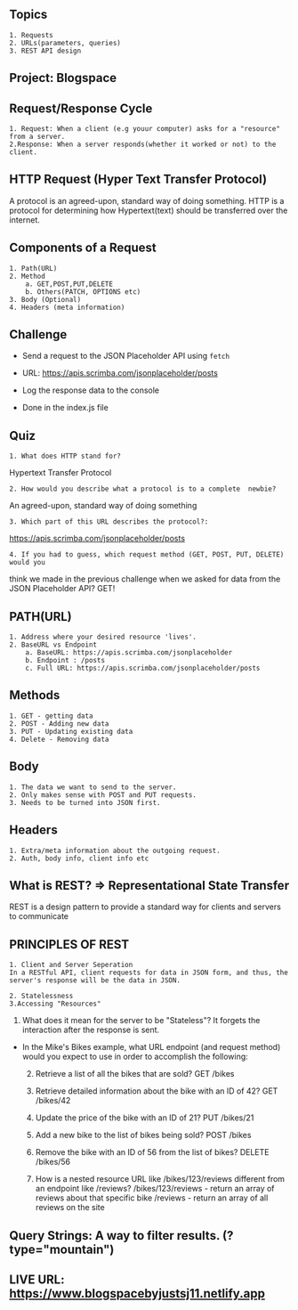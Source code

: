 ## Topics
    1. Requests
    2. URLs(parameters, queries)
    3. REST API design

## Project: Blogspace

## Request/Response Cycle
    1. Request: When a client (e.g youur computer) asks for a "resource" from a server.
    2.Response: When a server responds(whether it worked or not) to the client.
## HTTP Request (Hyper Text Transfer Protocol)
A protocol is an agreed-upon, standard way of doing something.
HTTP is a protocol for determining how Hypertext(text) should be transferred over the internet.

## Components of a Request
    1. Path(URL)
    2. Method
        a. GET,POST,PUT,DELETE
        b. Others(PATCH, OPTIONS etc)
    3. Body (Optional)
    4. Headers (meta information)

## Challenge
 * Send a request to the JSON Placeholder API using `fetch`
 * URL: https://apis.scrimba.com/jsonplaceholder/posts
 * Log the response data to the console

 * Done in the index.js file

## Quiz
    1. What does HTTP stand for?
Hypertext Transfer Protocol
    
    2. How would you describe what a protocol is to a complete  newbie?
An agreed-upon, standard way of doing something
    
    3. Which part of this URL describes the protocol?: 
https://apis.scrimba.com/jsonplaceholder/posts
    
    4. If you had to guess, which request method (GET, POST, PUT, DELETE) would you
think we made in the previous challenge when we asked for data from the 
JSON Placeholder API?
GET!


## PATH(URL)
    1. Address where your desired resource 'lives'.
    2. BaseURL vs Endpoint
        a. BaseURL: https://apis.scrimba.com/jsonplaceholder
        b. Endpoint : /posts
        c. Full URL: https://apis.scrimba.com/jsonplaceholder/posts

## Methods
    1. GET - getting data
    2. POST - Adding new data
    3. PUT - Updating existing data
    4. Delete - Removing data

## Body
    1. The data we want to send to the server.
    2. Only makes sense with POST and PUT requests.
    3. Needs to be turned into JSON first.

## Headers
    1. Extra/meta information about the outgoing request.
    2. Auth, body info, client info etc


## What is REST? => Representational State Transfer
 REST is a design pattern to provide a standard way for clients and servers to communicate

## PRINCIPLES OF REST
    1. Client and Server Seperation
    In a RESTful API, client requests for data in JSON form, and thus, the server's response will be the data in JSON.

    2. Statelessness
    3.Accessing "Resources"

1. What does it mean for the server to be "Stateless"?
It forgets the interaction after the response is sent.

* In the Mike's Bikes example, what URL endpoint (and request method)
  would you expect to use in order to accomplish the following:
  
    2. Retrieve a list of all the bikes that are sold?
       GET /bikes

    3. Retrieve detailed information about the bike with an ID of 42?
       GET /bikes/42
    
    4. Update the price of the bike with an ID of 21?
       PUT /bikes/21
    
    5. Add a new bike to the list of bikes being sold?
       POST /bikes
    
    6. Remove the bike with an ID of 56 from the list of bikes?
       DELETE /bikes/56
    7. How is a nested resource URL like /bikes/123/reviews
       different from an endpoint like /reviews?
       /bikes/123/reviews - return an array of reviews about that specific bike
       /reviews - return an array of all reviews on the site

## Query Strings: A way to filter results. (?type="mountain")

## LIVE URL: https://www.blogspacebyjustsj11.netlify.app